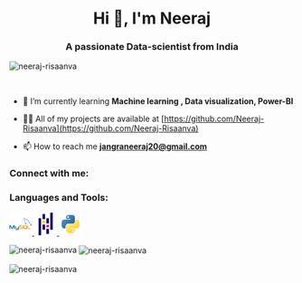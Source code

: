 <h1 align="center">Hi 👋, I'm Neeraj</h1>
<h3 align="center">A passionate Data-scientist from India</h3>

<p align="left"> <img src="https://komarev.com/ghpvc/?username=neeraj-risaanva&label=Profile%20views&color=0e75b6&style=flat" alt="neeraj-risaanva" /> </p>

<p align="left"> <a href="https://twitter.com/" target="blank"><img src="https://img.shields.io/twitter/follow/?logo=twitter&style=for-the-badge" alt="" /></a> </p>

- 🌱 I’m currently learning **Machine learning , Data visualization, Power-BI**

- 👨‍💻 All of my projects are available at [https://github.com/Neeraj-Risaanva](https://github.com/Neeraj-Risaanva)

- 📫 How to reach me **jangraneeraj20@gmail.com**

<h3 align="left">Connect with me:</h3>
<p align="left">
</p>

<h3 align="left">Languages and Tools:</h3>
<p align="left"> <a href="https://www.mysql.com/" target="_blank" rel="noreferrer"> <img src="https://raw.githubusercontent.com/devicons/devicon/master/icons/mysql/mysql-original-wordmark.svg" alt="mysql" width="40" height="40"/> </a> <a href="https://pandas.pydata.org/" target="_blank" rel="noreferrer"> <img src="https://raw.githubusercontent.com/devicons/devicon/2ae2a900d2f041da66e950e4d48052658d850630/icons/pandas/pandas-original.svg" alt="pandas" width="40" height="40"/> </a> <a href="https://www.python.org" target="_blank" rel="noreferrer"> <img src="https://raw.githubusercontent.com/devicons/devicon/master/icons/python/python-original.svg" alt="python" width="40" height="40"/> </a> </p>

<p><img align="left" src="https://github-readme-stats.vercel.app/api/top-langs?username=neeraj-risaanva&show_icons=true&locale=en&layout=compact" alt="neeraj-risaanva" /></p>

<p>&nbsp;<img align="center" src="https://github-readme-stats.vercel.app/api?username=neeraj-risaanva&show_icons=true&locale=en" alt="neeraj-risaanva" /></p>

<p><img align="center" src="https://github-readme-streak-stats.herokuapp.com/?user=neeraj-risaanva&" alt="neeraj-risaanva" /></p>
